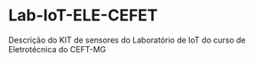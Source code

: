 # Lab-IoT-ELE-CEFET
Descrição do KIT de sensores do Laboratório de IoT do curso de Eletrotécnica do CEFT-MG
